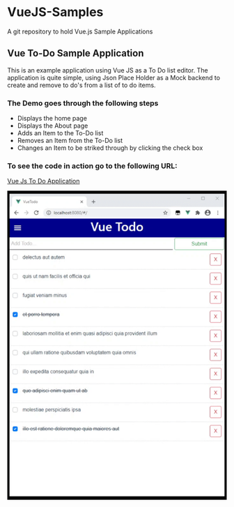 # VueJS-Samples
A git repository to hold Vue.js Sample Applications

## Vue To-Do Sample Application

This is an example application using Vue JS as a To Do list editor. The application is quite simple, using Json Place Holder as a Mock backend to create and remove to do's from a list of to do items. 



### The Demo goes through the following steps
   * Displays the home page
   * Displays the About page
   * Adds an Item to the To-Do list 
   * Removes an Item from the To-Do list
   * Changes an Item to be striked through by clicking the check box

### To see the code in action go to the following URL: 
   [Vue Js To Do Application](https://github.com/StuartSmith/VueJS-Samples/tree/master/vuetodo)
   

![Alt text](https://github.com/StuartSmith/VueJS-Samples/blob/master/vuetodo/GitHubImage/2020-10-07%2020-54-33.gif?raw=true "VueJS To Do Application")

